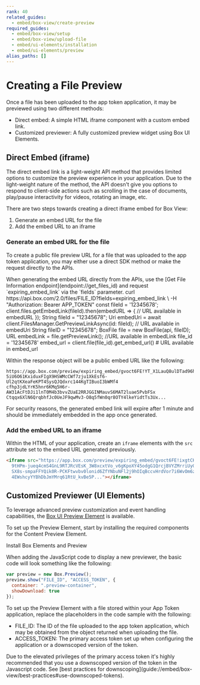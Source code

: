 ```yaml
---
rank: 40
related_guides:
  - embed/box-view/create-preview
required_guides:
  - embed/box-view/setup
  - embed/box-view/upload-file
  - embed/ui-elements/installation
  - embed/ui-elements/preview
alias_paths: []
---
```


# Creating a File Preview

Once a file has been uploaded to the app token application, it may be previewed
using two different methods:

* Direct embed: A simple HTML iframe component with a custom embed link.
* Customized previewer: A fully customized preview widget using Box UI Elements.

## Direct Embed (iframe)

The direct embed link is a light-weight API method that provides limited
options to customize the preview experience in your application. Due to the
light-weight nature of the method, the API doesn't give you options to respond
to client-side actions such as scrolling in the case of documents, play/pause
interactivity for videos, rotating an image, etc.

There are two steps towards creating a direct iframe embed for Box View:

1. Generate an embed URL for the file
2. Add the embed URL to an iframe

### Generate an embed URL for the file

To create a public file preview URL for a file that was uploaded to the app
token application, you may either use a direct SDK method or make the request
directly to the APIs.

<Message type='notice'>
  When generating the embed URL directly from the APIs, use the
  [Get File Information endpoint](endpoint://get_files_id) and request
  `expiring_embed_link` via the `fields` parameter.
</Message>

<Tabs>
  <Tab title='cURL'>
    curl https://api.box.com/2.0/files/FILE_ID?fields=expiring_embed_link \
    -H "Authorization: Bearer APP_TOKEN"
  </Tab>
  <Tab title='Node'>
    const fileId = '12345678';
    client.files.getEmbedLink(fileId).then(embedURL => {
      // URL available in embedURL
    });
  </Tab>
  <Tab title='.NET'>
    String fileId = "12345678";
    Uri embedUri = await client.FilesManager.GetPreviewLinkAsync(id: fileId);
    // URL available in embedUri
  </Tab>
  <Tab title='Java'>
    String fileID = "12345678";
    BoxFile file = new BoxFile(api, fileID);
    URL embedLink = file.getPreviewLink();
    //URL available in embedLink
  </Tab>
  <Tab title='Python'>
    file_id = '12345678'
    embed_url = client.file(file_id).get_embed_url()
    # URL available in embed_url
  </Tab>
</Tabs>

Within the response object will be a public embed URL like the following:

```shell
https://app.box.com/preview/expiring_embed/gvoct6FE!YT_X1LauQ8ulDTad96hTl9xLCRYJ
5iU6O61KxiduxFIgX9HSWMcCWf7zju1XkEsf6-Ul2qtKXeaFeKPT4SysQJQdxrc144KgTIBuoI3bWMf4
cfhp3jdLYrK5hnr6KMq5H6r-AW31AcFtDJi1lnT0M4b3bvvZUaE2RRJGGINMauvS6MAT2luae5PvbFSx
Ctqqx6XlN6QrqbhfJc0UeJF9qwMv3-O8q5fWn0qr8OTY4lkeYidtTs3Ux...
```

<Message type='warning'>
  For security reasons, the generated embed link will expire after 1 minute and
  should be immediately embedded in the app once generated.
</Message>

### Add the embed URL to an iframe

Within the HTML of your application, create an `iframe` elements with the `src`
attribute set to the embed URL generated previously.

```html
<iframe src="https://app.box.com/preview/expiring_embed/gvoct6FE!ixgtCKQAziW
  9tHPm-jueq4cmS4GnL9RTJRcVEsK_3W8xcxtVo_v6gKpoXY45odgG1QrcjBVYZMrriUyGvcoSM
  SX8s-smpaFFYQik0R-PCKFtwvbv0lonid6ZfYNbuNFl2j9hOIqBccvHrdVor7i6WvOm6zELzTY
  4EWshcyYYBhDbJmYMrq61RtU_kvBe5P..."></iframe>
```

## Customized Previewer (UI Elements)

To leverage advanced preview customization and event handling capabilities, the
[Box UI Preview Element](guide://embed/ui-elements/preview/) is available.

To set up the Preview Element, start by installing the required components for
the Content Preview Element.

<CTA to='guide://embed/ui-elements/installation'>
  Install Box Elements and Preview
</CTA>

When adding the JavaScript code to display a new previewer, the basic code will
look something like the following:

```js
var preview = new Box.Preview();
preview.show("FILE_ID", "ACCESS_TOKEN", {
  container: ".preview-container",
  showDownload: true
});
```

To set up the Preview Element with a file stored within your App Token
application, replace the placeholders in the code sample with the following:

* FILE_ID: The ID of the file uploaded to the app token application, which may
be obtained from the object returned when uploading the file.
* ACCESS_TOKEN: The primary access token set up when configuring the
application or a downscoped version of the token.

<Message type='warning'>
  Due to the elevated privileges of the primary access token it's highly
  recommended that you use a downscoped version of the token in the Javascript
  code. See
  [best practices for downscoping](guide://embed/box-view/best-practices#use-downscoped-tokens).
</Message>
